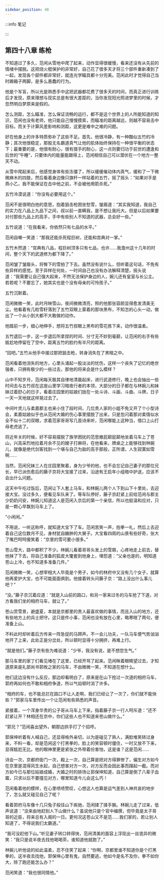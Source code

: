 ```yaml
---
sidebar_position: 48
---
```


:::info 笔记



:::

## 第四十八章 **练枪**

不知道过了多久，范闲从雪地中爬了起来，动作显得很缓慢，看来还没有从先前的情绪中摆脱。这把烧火棍保护的非常好，自己花了很多天才将三个部件重新凑到了一起，发现各个部件都非常好，就连光学瞄具都十分完美。范闲此时才觉得自己当时踢箱子两脚，是多么愚蠢的行为。

他是个军盲，所以光是熟悉手中这把武器都花费了很多天的时间，而真正进行训练后才发现，原来理想与现实总是有很大差距的，当你发现阳光照进梦里的时候，才忽然明白梦原来是假的。

怎么测距，怎么瞄准，怎么保证流畅的运行，都不是这个世界上的人所能知道的知识，范闲也没有老师，他只能自己慢慢摸索，而瞄准的距离越远，则越不容易击中目标。而关于计算风差影响和测距，这更是难中之难的问题。

好在他身上的许多特质弥补了这些不足。首先，他很冷静，有一种酷似五竹的冷静；其次他很稳定，那股无名霸道真气让他的肌体始终保持在一种很平衡的状态下；最重要的是，他很有耐心，很有猎手的耐心，这一点则要归功于前世的遭逢和后世的“午睡”，只要体内的能量能跟得上，范闲相信自己可以潜伏在一个地方一整天不动。

从雪中爬起来后，他感觉身体有些冻僵了，所以缓缓催动体内真气，缓和了一下微微麻木的四肢，然后看着身边像只旗杆一样站着的五竹，摇了摇头：“如果对手是燕小乙，我不能保证在击中他之前，不会被他用箭杀死。”

五竹冷漠说道：“你没有必要用这个。”

范闲不是很明白他的意思，抱着狙击枪困坐愁雪，皱眉道：“其实我知道，我自己的实力在八品上九品下之间，叔以前一直瞒我，是不想让我托大。但是以后如果要对付那些九品上的高手，手中有些别人不知道的武器，总会好一些。”

五竹说道：“在我看来，你依然只有七品的水平。”

范闲自嘲一笑道：“那我还能杀死程巨树，还能和宫典对一掌。”

五竹木然道：“宫典有八品，程巨树顶多只有七品，也许……我澹州这十几年的时间，整个天下的武道修为都下降了。”

范闲皱了皱眉头，将臀下的雪拍了下去。虽然没有说什么，但听着这句话，不免有些异样的感觉。至于异样在何处，一时间自己也没有办法解释清楚，摇头说道：“我需要让自己强大起来，不然无法保护身边的人，婉儿还有皇室与长公主。若若呢？不要忘了，她其实也是个没有母亲的可怜孩子。”

五竹沉默着。

范闲微微一笑，此时月映雪山，夜间微微清亮，照的他那张容颜显得愈发清美无尘。他看着有几粒雪籽落到了五竹双眼上蒙着的那块黑布，不知怎的心头一动，做出了一个从小到大都不大敢做的动作。

他踏前一步，细心地伸手，想将五竹叔眼上黑布的雪花拣下来，动作很温柔。

五竹退后一步，这一步退后所拿捏的时间、分寸无不妙到毫巅，让范闲的右手有些尴尬地停留在了空中，距离五竹的脸约有半尺的距离。

“回吧。”五竹从他手中接过那把狙击枪，转身消失在了黑暗之中。

范闲看着他消失的地方，心里头涌起一股淡淡的忧伤，这样一个丧失了记忆的绝世强者，只拥有极少的一些过去，那他的将来会是什么模样？

山中不知岁月，范闲每天极其自律地清晨起床，进行武道修行，晚上也会抽出一些时间去与五竹叔在这座山里学习暗夜行者的本领，大部分的日子都在与林婉儿和妹妹过着舒心的日子，看着庄园里的姑娘们拢在一处斗诗、斗画、斗曲、斗牌，日子一天一天地就这样晃过去了。

中间叶灵儿与柔嘉郡主也来小住了段时间，几位贵人家的小姐不免又开了个小型诗会，柔嘉姑娘似乎也从范闲大婚的伤心事里摆脱了出来，只是忽闪着那对柔情似水全不似十二的双眼，求着范家哥哥写几首诗来听，范闲哪能上这种当，借口上山打母老虎逃了。

将近年关的时候，好不容易摆脱了族学困扰的范思撤屁颠屁颠地坐着马车上了苍山，兴高采烈地拉着月余不见的嫂子打麻将，在他看来，牌桌之上能够找到林婉儿，就像是绝代剑客找到一个堪与自己为敌的高手那般，正所谓，人生寂寞如雪啊……

当然，范闲兄妹三人在庄园里聚着，身为少爷的他，也不会忘记自己妻子的那位兄长，早已派伤愈后的藤子京将大宝接了过来，沿途有王启年小组暗中护送，应该不会出什么问题。

这天中午吃过饭后，范闲让下人套上马车，和林婉儿两个人下到山下十里处，去迎接大宝。没过多久，便看见车队来了。等车队停好，藤子京赶紧上前给范闲与郡主少奶奶问安，林婉儿知道这人是范闲入京后的第一个亲信，所以也挺温和应对，只是一颗心早飘到马车上了。

“小闲闲。”

不用说，一听这称呼，就知道大宝下了车。范闲苦笑一声，抱拳一礼，然后上去迎着自己这位数月不见，身材犹自臃肿的大舅子。大宝看四周的山景有些好奇，张大了嘴巴呵呵傻笑着：“京里的雪可要小很多。”

苍山雪大，路中都积了不少。林婉儿看着哥哥头发上的雪屑，心疼地走上前去，替他抹了下去，将自己准备的狐皮大氅套到他身上，埋怨道：“父亲也是的，明知道苍山上冷，也不知道多准备几件。”

范闲微微一笑，心想宰相大人毕竟是个男子，如今的林府中又没有几个女子，就算他再爱护大宝，也不可能面面俱到。他接着转头问藤子京：“路上没出什么事儿吧？”

“没。”藤子京沉着应道：“就是入山前的路口，和另一家来过冬的马车抢了下道，对方看我们坐的相府马车，就让了。”

苍山赏雪景，避盛夏，本就是京都里的贵人最喜欢做的事情，而且入山的地方，还有些地方上的兵士把守。这只是件小事，范闲也没有放在心里，略寒暄了两句，便准备上山。

不料此时却听着后方传来一阵急促的马蹄声。不一会儿功夫，一队马车便气势汹汹地开了上来，此处正是分岔处，所以顿时显得十分拥挤，再难上行。

“就是他们。”藤子京有些为难说道：“少爷，我没有说，是不想您生气。”

那马车里的家丁们看见堵在了这里，已经开骂了起来。范闲眯着眼睛望过去，才知道原来是礼部尚书郭攸之家的马车，不由微微一笑，不知道在想什么。

他们这边没有什么反应，那边却看明白了，原来是在山下抢过一次道的相府马车，郭府再如何也不敢和相府争道，所以气焰顿时消了许多。

“相府的车，也不能总拦在路口不让人走啊，我们已经让了一次了，你们就不能快些？”郭家马车里传出一个让范闲有些熟悉的声音。

紧接着，一个浑身华贵的公子哥从马车上下来，指着藤子京一行人呵斥道：“还不赶紧让开？林相还在京中，你们这些人也不知道来苍山做什么。”

“郭兄？”范闲喜出望外，朝那边拱手打了个招呼。

郭保坤听着有人喊自己，还显得格外亲切，以为是碰见了熟人，满脸堆笑转过身来，不料一看，却是范闲这个打黑拳的，脸上的笑容顿时僵住，一时又放不下来，显得尴尬无比。他的眼神里更是紧张之外带着份害怕，这是谁？这是范闲……

诗会一次，京都府衙门一次，殿上一次，自己算是把对方得罪惨了，偏生对方如今在京里是混得风生水起，自己想害对方一次，对方反而会因此事而蹿起一截。而对方如今已与那位姑娘成婚，大婚之时的排场让郭保坤知道，自己算是倒了八辈子血霉，只求以后不要撞见对方，哪里知道今儿会这么巧！

范闲看着他的模样，在心里啧啧赞叹，心想这人也算是运气差到人神共哀的地步了，怎么就又碰见自己了呢？

看着郭府马车像十几只兔子般往山下疾驰，范闲揉了揉手腕。林婉儿走了过来，低声说道：“没来由地赶别人下山做什么？虽说他只是个官中编撰，但毕竟是太子哥哥的近臣，将来总有入阁的一日。更何况这苍山又不是范……我们家的，若让别人知道了，不得说我们太霸道。”

“我可没赶他下山。”听见妻子转口转得快，范闲清美的面容上浮现出一丝诡异的微笑：“我只是说半夜去找他喝喝茶，谁知道他就跑了。”

林婉儿听他说的如此温柔，忍不住笑了起来：“你啊，京都里谁不知道你是个打黑拳的，这半夜去找他，郭保坤心里有鬼，自然要逃，他如今是名不及你，拳不如你大，除了跑还能怎么办？”

范闲笑道：“我也很同情他。”


